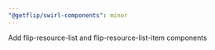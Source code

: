 ```yaml
---
"@getflip/swirl-components": minor
---
```


Add flip-resource-list and flip-resource-list-item components
